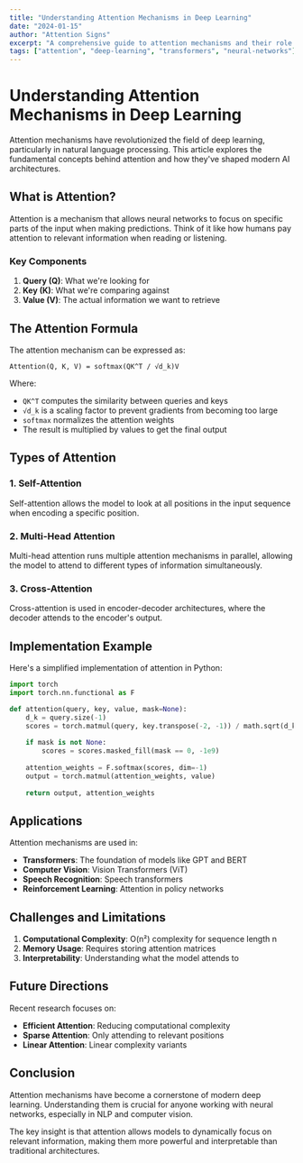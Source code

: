 ```yaml
---
title: "Understanding Attention Mechanisms in Deep Learning"
date: "2024-01-15"
author: "Attention Signs"
excerpt: "A comprehensive guide to attention mechanisms and their role in modern neural networks"
tags: ["attention", "deep-learning", "transformers", "neural-networks"]
---
```


# Understanding Attention Mechanisms in Deep Learning

Attention mechanisms have revolutionized the field of deep learning, particularly in natural language processing. This article explores the fundamental concepts behind attention and how they've shaped modern AI architectures.

## What is Attention?

Attention is a mechanism that allows neural networks to focus on specific parts of the input when making predictions. Think of it like how humans pay attention to relevant information when reading or listening.

### Key Components

1. **Query (Q)**: What we're looking for
2. **Key (K)**: What we're comparing against
3. **Value (V)**: The actual information we want to retrieve

## The Attention Formula

The attention mechanism can be expressed as:

```
Attention(Q, K, V) = softmax(QK^T / √d_k)V
```

Where:
- `QK^T` computes the similarity between queries and keys
- `√d_k` is a scaling factor to prevent gradients from becoming too large
- `softmax` normalizes the attention weights
- The result is multiplied by values to get the final output

## Types of Attention

### 1. Self-Attention
Self-attention allows the model to look at all positions in the input sequence when encoding a specific position.

### 2. Multi-Head Attention
Multi-head attention runs multiple attention mechanisms in parallel, allowing the model to attend to different types of information simultaneously.

### 3. Cross-Attention
Cross-attention is used in encoder-decoder architectures, where the decoder attends to the encoder's output.

## Implementation Example

Here's a simplified implementation of attention in Python:

```python
import torch
import torch.nn.functional as F

def attention(query, key, value, mask=None):
    d_k = query.size(-1)
    scores = torch.matmul(query, key.transpose(-2, -1)) / math.sqrt(d_k)
    
    if mask is not None:
        scores = scores.masked_fill(mask == 0, -1e9)
    
    attention_weights = F.softmax(scores, dim=-1)
    output = torch.matmul(attention_weights, value)
    
    return output, attention_weights
```

## Applications

Attention mechanisms are used in:

- **Transformers**: The foundation of models like GPT and BERT
- **Computer Vision**: Vision Transformers (ViT)
- **Speech Recognition**: Speech transformers
- **Reinforcement Learning**: Attention in policy networks

## Challenges and Limitations

1. **Computational Complexity**: O(n²) complexity for sequence length n
2. **Memory Usage**: Requires storing attention matrices
3. **Interpretability**: Understanding what the model attends to

## Future Directions

Recent research focuses on:
- **Efficient Attention**: Reducing computational complexity
- **Sparse Attention**: Only attending to relevant positions
- **Linear Attention**: Linear complexity variants

## Conclusion

Attention mechanisms have become a cornerstone of modern deep learning. Understanding them is crucial for anyone working with neural networks, especially in NLP and computer vision.

The key insight is that attention allows models to dynamically focus on relevant information, making them more powerful and interpretable than traditional architectures. 